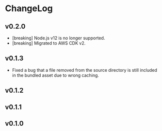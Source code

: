 # ChangeLog

## v0.2.0
- [breaking] Node.js v12 is no longer supported.
- [breaking] Migrated to AWS CDK v2.

## v0.1.3

- Fixed a bug that a file removed from the source directory is still included in the bundled asset due to wrong caching.

## v0.1.2

## v0.1.1

## v0.1.0

